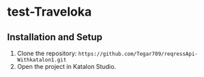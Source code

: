 # test-Traveloka

## Installation and Setup

1. Clone the repository: `https://github.com/Tegar709/reqressApi-Withkatalon1.git`
2. Open the project in Katalon Studio.
